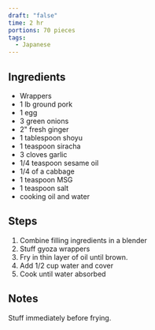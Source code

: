 ```yaml
---
draft: "false"
time: 2 hr
portions: 70 pieces
tags:
  - Japanese
---
```

## Ingredients
- Wrappers
- 1 lb ground pork
- 1 egg
- 3 green onions
- 2" fresh ginger
- 1 tablespoon shoyu
- 1 teaspoon siracha
- 3 cloves garlic
- 1/4 teaspoon sesame oil
- 1/4 of a cabbage
- 1 teaspoon MSG
- 1 teaspoon salt
- cooking oil and water
## Steps
1. Combine filling ingredients in a blender
2. Stuff gyoza wrappers
3. Fry in thin layer of oil until brown.
4. Add 1/2 cup water and cover
5. Cook until water absorbed
## Notes
Stuff immediately before frying. 
